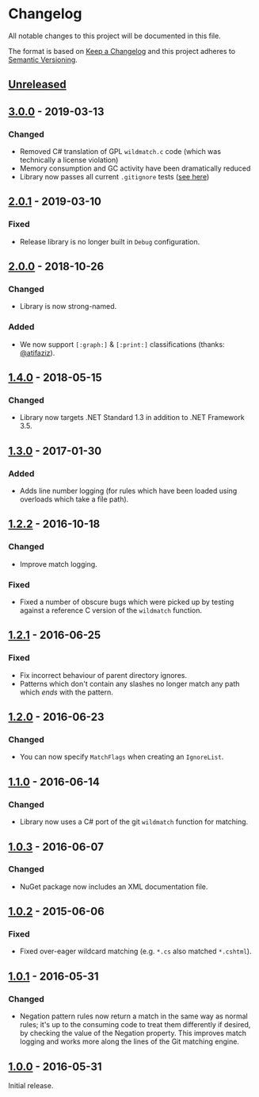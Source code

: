 # Changelog
All notable changes to this project will be documented in this file.

The format is based on [Keep a Changelog](https://keepachangelog.com/en/1.0.0/) and this project adheres to [Semantic Versioning](https://semver.org/spec/v2.0.0.html).

## [Unreleased]

## [3.0.0] - 2019-03-13
### Changed
- Removed C# translation of GPL `wildmatch.c` code (which was technically a license violation)
- Memory consumption and GC activity have been dramatically reduced
- Library now passes all current `.gitignore` tests ([see here](https://github.com/git/git/blob/master/t/t3070-wildmatch.sh))

## [2.0.1] - 2019-03-10
### Fixed
- Release library is no longer built in `Debug` configuration.

## [2.0.0] - 2018-10-26
### Changed
- Library is now strong-named.
### Added
- We now support `[:graph:]` & `[:print:]` classifications (thanks: [@atifaziz](https://github.com/atifaziz)).

## [1.4.0] - 2018-05-15
### Changed
- Library now targets .NET Standard 1.3 in addition to .NET Framework 3.5.

## [1.3.0] - 2017-01-30
### Added
- Adds line number logging (for rules which have been loaded using overloads which take a file path).

## [1.2.2] - 2016-10-18
### Changed
- Improve match logging.

### Fixed
- Fixed a number of obscure bugs which were picked up by testing against a reference C version of the `wildmatch` function.

## [1.2.1] - 2016-06-25
### Fixed
- Fix incorrect behaviour of parent directory ignores.
- Patterns which don't contain any slashes no longer match any path which *ends* with the pattern.

## [1.2.0] - 2016-06-23
### Changed
- You can now specify `MatchFlags` when creating an `IgnoreList`.

## [1.1.0] - 2016-06-14
### Changed
- Library now uses a C# port of the git `wildmatch` function for matching.

## [1.0.3] - 2016-06-07
### Changed
- NuGet package now includes an XML documentation file.

## [1.0.2] - 2015-06-06
### Fixed
- Fixed over-eager wildcard matching (e.g. `*.cs` also matched `*.cshtml`).

## [1.0.1] - 2016-05-31
### Changed
- Negation pattern rules now return a match in the same way as normal rules; it's up to the consuming code to treat them differently if desired, by checking the value of the Negation property. This improves match logging and works more along the lines of the Git matching engine.

## [1.0.0] - 2016-05-31
Initial release.

[Unreleased]: https://github.com/markashleybell/MAB.DotIgnore/compare/v3.0.0...HEAD
[3.0.0]: https://github.com/markashleybell/MAB.DotIgnore/compare/v2.0.1...v3.0.0
[2.0.1]: https://github.com/markashleybell/MAB.DotIgnore/compare/v2.0.0...v2.0.1
[2.0.0]: https://github.com/markashleybell/MAB.DotIgnore/compare/v1.4.0...v2.0.0
[1.4.0]: https://github.com/markashleybell/MAB.DotIgnore/compare/v1.3.0...v1.4.0
[1.3.0]: https://github.com/markashleybell/MAB.DotIgnore/compare/v1.2.2...v1.3.0
[1.2.2]: https://github.com/markashleybell/MAB.DotIgnore/compare/v1.2.1...v1.2.2
[1.2.1]: https://github.com/markashleybell/MAB.DotIgnore/compare/v1.2.0...v1.2.1
[1.2.0]: https://github.com/markashleybell/MAB.DotIgnore/compare/v1.1.0...v1.2.0
[1.1.0]: https://github.com/markashleybell/MAB.DotIgnore/compare/v1.0.3...v1.1.0
[1.0.3]: https://github.com/markashleybell/MAB.DotIgnore/compare/v1.0.2...v1.0.3
[1.0.2]: https://github.com/markashleybell/MAB.DotIgnore/compare/v1.0.1...v1.0.2
[1.0.1]: https://github.com/markashleybell/MAB.DotIgnore/compare/v1.0.0...v1.0.1
[1.0.0]: https://github.com/markashleybell/MAB.DotIgnore/compare/66fd7dd0538d68998ba97df0d1ddf4589f7b0b43...v1.0.0


